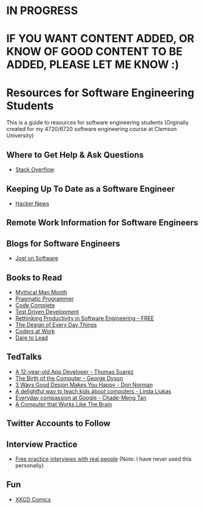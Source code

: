 # IN PROGRESS
# IF YOU WANT CONTENT ADDED, OR KNOW OF GOOD CONTENT TO BE ADDED, PLEASE LET ME KNOW :) 

# Resources for Software Engineering Students
This is a guide to resources for software engineering students 
(Orginally created for my 4720/6720 software engineering course at Clemson University)

## Where to Get Help & Ask Questions
* [Stack Overflow](https://stackoverflow.com/questions)

## Keeping Up To Date as a Software Engineer
* [Hacker News](https://news.ycombinator.com/)

## Remote Work Information for Software Engineers


## Blogs for Software Engineers
* [Joel on Software](https://www.joelonsoftware.com/)

## Books to Read
* [Mythical Man Month](https://www.amazon.com/Mythical-Man-Month-Software-Engineering-Anniversary/dp/0201835959/ref=sr_1_1?crid=24S0U89SE3U96&dchild=1&keywords=mythical+man+month&qid=1584036537&sprefix=mythical+man+month+hardcover%2Caps%2C134&sr=8-1)
* [Pragmatic Programmer](https://www.amazon.com/Pragmatic-Programmer-journey-mastery-Anniversary/dp/0135957052/ref=sr_1_2?dchild=1&keywords=Pragmatic+Programmer&qid=1584036311&s=books&sr=1-2)
* [Code Complete](https://www.amazon.com/Code-Complete-Practical-Handbook-Construction/dp/0735619670/ref=sr_1_1?dchild=1&keywords=Code+Complete&qid=1584036328&s=books&sr=1-1)
* [Test Driven Development](https://www.amazon.com/Test-Driven-Development-Kent-Beck/dp/0321146530/ref=sr_1_3?dchild=1&keywords=Test+Driven+Development&qid=1584036342&s=books&sr=1-3)
* [Rethinking Productivity in Software Engineering - FREE](https://link.springer.com/book/10.1007/978-1-4842-4221-6)
* [The Design of Every Day Things](https://www.amazon.com/Design-Everyday-Things-Revised-Expanded/dp/0465050654/ref=sr_1_1?dchild=1&keywords=the+design+of+everyday+things&qid=1584036456&sr=8-1)
* [Coders at Work](https://www.amazon.com/Coders-Work-Reflections-Craft-Programming/dp/1430219483/ref=sr_1_1?dchild=1&keywords=Coders+at+Work&qid=1584036474&s=books&sr=1-1)
* [Dare to Lead](https://www.amazon.com/Dare-Lead-Brave-Conversations-Hearts/dp/B07DJYFLX8/ref=sr_1_1?dchild=1&keywords=Dare+to+Lead&qid=1584036485&s=books&sr=1-1) 

## TedTalks
* [A 12-year-old App Developer - Thomas Suarez](https://www.ted.com/talks/thomas_suarez_a_12_year_old_app_developer)
* [The Birth of the Computer - George Dyson](https://www.ted.com/talks/george_dyson_the_birth_of_the_computer?language=en)
* [3 Ways Good Design Makes You Happy - Don Norman](https://www.ted.com/talks/don_norman_3_ways_good_design_makes_you_happy?language=en)
* [A delightful way to teach kids about computers - Linda Liukas](https://www.ted.com/talks/linda_liukas_a_delightful_way_to_teach_kids_about_computers)
* [Everyday compassion at Google - Chade-Meng Tan](https://www.ted.com/talks/chade_meng_tan_everyday_compassion_at_google)
* [A Computer that Works Like The Brain](https://www.ted.com/talks/kwabena_boahen_a_computer_that_works_like_the_brain?language=en)


## Twitter Accounts to Follow

## Interview Practice
* [Free practice interviews with real people](https://interviewing.io/) (Note: I have never used this personally)

## Fun 
* [XKCD Comics](https://xkcd.com/)
